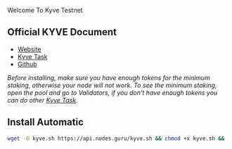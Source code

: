 Welcome To Kyve Testnet

## Official KYVE Document

* [Website](https://app.kyve.network/#/)
* [Kyve Task](https://app.kyve.network/#/korellia/tasks)
* [Github](https://github.com/KYVENetwork)

_Before installing, make sure you have enough tokens for the minimum staking, otherwise your node will not work. To see the minimum staking, open the pool and go to Validators, if you don’t have enough tokens you can do other [Kyve Task](https://app.kyve.network/#/korellia/tasks)._

## Install Automatic 
```bash
wget -O kyve.sh https://api.nodes.guru/kyve.sh && chmod +x kyve.sh && ./kyve.sh
```
